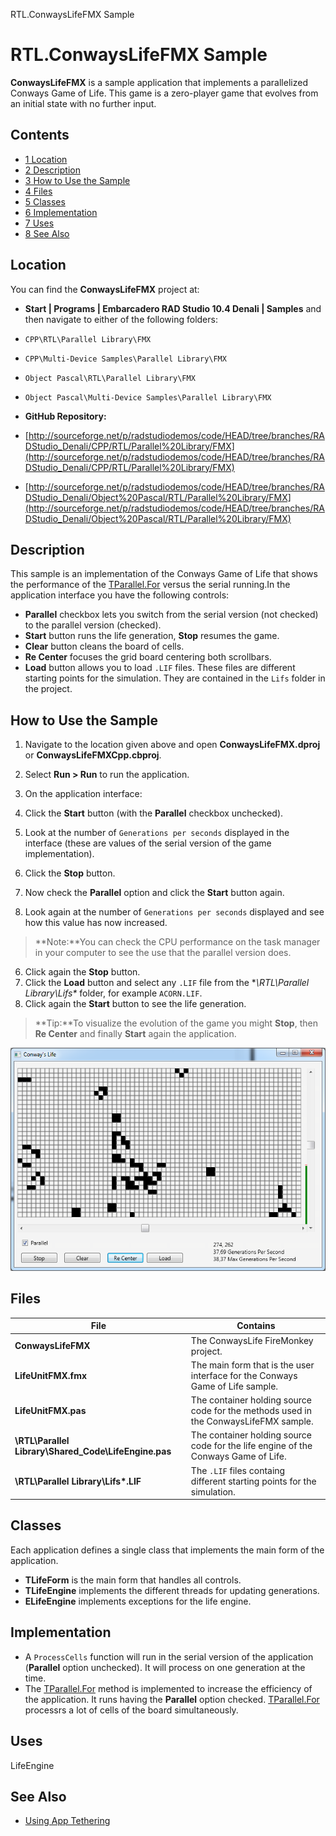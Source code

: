 RTL.ConwaysLifeFMX Sample[]()
# RTL.ConwaysLifeFMX Sample 


**ConwaysLifeFMX** is a sample application that implements a parallelized Conways Game of Life. This game is a zero-player game that evolves from an initial state with no further input. 
## Contents



* [1 Location](#Location)
* [2 Description](#Description)
* [3 How to Use the Sample](#How_to_Use_the_Sample)
* [4 Files](#Files)
* [5 Classes](#Classes)
* [6 Implementation](#Implementation)
* [7 Uses](#Uses)
* [8 See Also](#See_Also)


## Location 

You can find the **ConwaysLifeFMX** project at:
* **Start | Programs | Embarcadero RAD Studio 10.4 Denali | Samples** and then navigate to either of the following folders:

* `CPP\RTL\Parallel Library\FMX`
* `CPP\Multi-Device Samples\Parallel Library\FMX`
* `Object Pascal\RTL\Parallel Library\FMX`
* `Object Pascal\Multi-Device Samples\Parallel Library\FMX`

* **GitHub Repository:**

* [http://sourceforge.net/p/radstudiodemos/code/HEAD/tree/branches/RADStudio_Denali/CPP/RTL/Parallel%20Library/FMX](http://sourceforge.net/p/radstudiodemos/code/HEAD/tree/branches/RADStudio_Denali/CPP/RTL/Parallel%20Library/FMX)
* [http://sourceforge.net/p/radstudiodemos/code/HEAD/tree/branches/RADStudio_Denali/Object%20Pascal/RTL/Parallel%20Library/FMX](http://sourceforge.net/p/radstudiodemos/code/HEAD/tree/branches/RADStudio_Denali/Object%20Pascal/RTL/Parallel%20Library/FMX)

## Description 

This sample is an implementation of the Conways Game of Life that shows the performance of the [TParallel.For](http://docwiki.embarcadero.com/Libraries/Denali/en/System.Threading.TParallel.For) versus the serial running.In the application interface you have the following controls:

* **Parallel** checkbox lets you switch from the serial version (not checked) to the parallel version (checked).
* **Start** button runs the life generation, **Stop** resumes the game.
* **Clear** button cleans the board of cells.
* **Re Center** focuses the grid board centering both scrollbars.
* **Load** button allows you to load `.LIF` files. These files are different starting points for the simulation. They are contained in the `Lifs` folder in the project.

## How to Use the Sample 


1.  Navigate to the location given above and open **ConwaysLifeFMX.dproj** or **ConwaysLifeFMXCpp.cbproj**.
2.  Select **Run > Run** to run the application.
3.  On the application interface:

1.  Click the **Start** button (with the **Parallel** checkbox unchecked).
2.  Look at the number of `Generations per seconds` displayed in the interface (these are values of the serial version of the game implementation).
3.  Click the **Stop** button.
4.  Now check the **Parallel** option and click the **Start** button again.
5.  Look again at the number of `Generations per seconds` displayed and see how this value has now increased.
> **Note:**You can check the CPU performance on the task manager in your computer to see the use that the parallel version does.


6.  Click again the **Stop** button.
7.  Click the **Load** button and select any `.LIF` file from the **\RTL\Parallel Library\Lifs\** folder, for example `ACORN.LIF`.
8.  Click again the **Start** button to see the life generation.
> **Tip:**To visualize the evolution of the game you might **Stop**, then **Re Center** and finally **Start** again the application.


![Conwayslifesample.png](Readme%20Files/Conwayslifesample.png)


## Files 



| **File**                                             | **Contains**                                                                         |
| ---------------------------------------------------- | ------------------------------------------------------------------------------------ |
| **ConwaysLifeFMX**                                   | The ConwaysLife FireMonkey project.                                                  |
| **LifeUnitFMX.fmx**                                  | The main form that is the user interface for the Conways Game of Life sample.        |
| **LifeUnitFMX.pas**                                  | The container holding source code for the methods used in the ConwaysLifeFMX sample. |
| **\RTL\Parallel Library\Shared_Code\LifeEngine.pas** | The container holding source code for the life engine of the Conways Game of Life.   |
| **\RTL\Parallel Library\Lifs\*.LIF**                 | The `.LIF` files containg different starting points for the simulation.              |


## Classes 

Each application defines a single class that implements the main form of the application.
* **TLifeForm** is the main form that handles all controls.
* **TLifeEngine** implements the different threads for updating generations.
* **ELifeEngine** implements exceptions for the life engine.

## Implementation 


*  A `ProcessCells` function will run in the serial version of the application (**Parallel** option unchecked). It will process on one generation at the time.
*  The [TParallel.For](http://docwiki.embarcadero.com/Libraries/Denali/en/System.Threading.TParallel.For) method is implemented to increase the efficiency of the application. It runs having the **Parallel** option checked. [TParallel.For](http://docwiki.embarcadero.com/Libraries/Denali/en/System.Threading.TParallel.For) processrs a lot of cells of the board simultaneously.

## Uses 

LifeEngine
## See Also 


* [Using App Tethering](http://docwiki.embarcadero.com/RADStudio/Denali/en/Using_App_Tethering)





